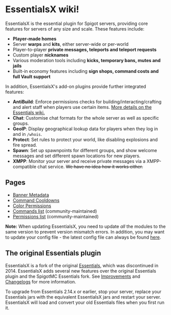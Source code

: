 # EssentialsX wiki!

EssentialsX is the essential plugin for Spigot servers, providing core features for servers of any size and scale. These features include:
* **Player-made homes**
* Server **warps** and **kits**, either server-wide or per-world
* Player-to-player **private messages, teleports and teleport requests**
* Custom player **nicknames**
* Various moderation tools including **kicks, temporary bans, mutes and jails**
* Built-in economy features including **sign shops, command costs and full Vault support**

In addition, EssentialsX's add-on plugins provide further integrated features:
* **AntiBuild**: Enforce permissions checks for building/interacting/crafting and alert staff when players use certain items. [More details on the Essentials wiki.](http://wiki.ess3.net/wiki/AntiBuild)
* **Chat**: Customise chat formats for the whole server as well as specific groups.
* **GeoIP**: Display geographical lookup data for players when they log in and in `/whois`.
* **Protect**: Set rules to protect your world, like disabling explosions and fire spread.
* **Spawn**: Set up spawnpoints for different groups, and show welcome messages and set different spawn locations for new players.
* **XMPP**: Monitor your server and receive private messages via a XMPP-compatible chat service. ~~We have no idea how it works either.~~

## Pages
* [Banner Metadata](BannerMeta)
* [Command Cooldowns](Command-Cooldowns)
* [Color Permissions](Color-Permissions)
* [Commands list](https://essinfo.xeya.me/commands.php) (community-maintained)
* [Permissions list](https://essinfo.xeya.me/permissions.php) (community-maintained)

**Note:** When updating EssentialsX, you need to update *all* the modules to the same version to prevent version mismatch errors. In addition, you may want to update your config file - the latest config file can always be found [here](https://github.com/EssentialsX/Essentials/blob/2.x/Essentials/src/config.yml).

## The original Essentials plugin

EssentialsX is a fork of the original [Essentials](https://github.com/essentials/Essentials), which was discontinued in 2014. EssentialsX adds several new features over the original Essentials plugin and the SpigotMC Essentials fork. See [Improvements](Improvements) and [Changelogs](Changelogs) for more information.

To upgrade from Essentials 2.14.x or earlier, stop your server, replace your Essentials jars with the equivalent EssentialsX jars and restart your server. EssentialsX will load and convert your old Essentials files when you first run it.

